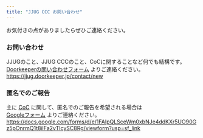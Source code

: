 ```yaml
---
title: "JJUG CCC お問い合わせ"
---
```


お気付きの点がありましたらぜひご連絡ください。

### お問い合わせ
JJUGのこと、JJUG CCCのこと、CoCに関することなど何でも結構です。  
[Doorkeeperの問い合わせフォーム](https://jjug.doorkeeper.jp/contact/new) よりご連絡ください。  
https://jjug.doorkeeper.jp/contact/new

### 匿名でのご報告
主に [CoC](https://ccc2020fall.java-users.jp) に関して、匿名でのご報告を希望される場合は  
[Googleフォーム](https://docs.google.com/forms/d/e/1FAIpQLSceWm0xbNJe4ddKXr5UO90Gz5pOnrmQ1t8ilFa2vTIcySC8Rg/viewform?usp=sf_link) よりご連絡ください。  
https://docs.google.com/forms/d/e/1FAIpQLSceWm0xbNJe4ddKXr5UO90Gz5pOnrmQ1t8ilFa2vTIcySC8Rg/viewform?usp=sf_link
